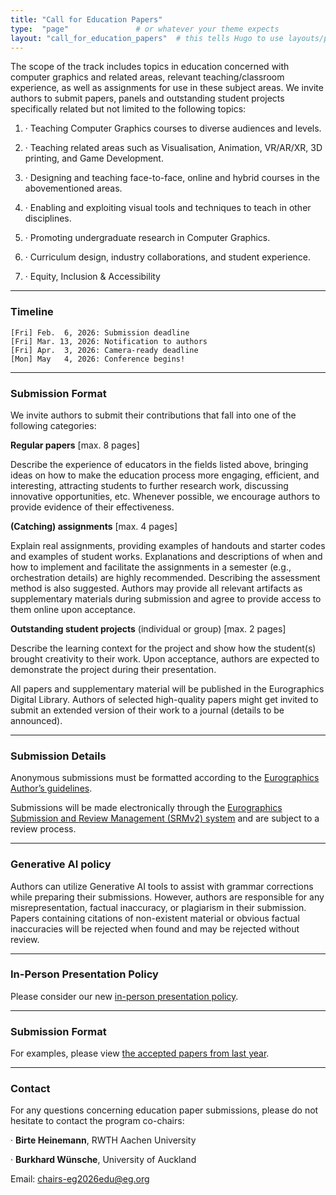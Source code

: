 ```yaml
---
title: "Call for Education Papers"
type:  "page"               # or whatever your theme expects
layout: "call_for_education_papers"  # this tells Hugo to use layouts/page/call_for_full_papers.html
---
```


The scope of the track includes topics in education concerned with computer graphics and related areas, relevant teaching/classroom experience, as well as assignments for use in these subject areas. We invite authors to submit papers, panels and outstanding student projects specifically related but not limited to the following topics:

1. · Teaching Computer Graphics courses to diverse audiences and levels.

2. · Teaching related areas such as Visualisation, Animation, VR/AR/XR, 3D printing, and Game Development.

3. · Designing and teaching face-to-face, online and hybrid courses in the abovementioned areas.

4. · Enabling and exploiting visual tools and techniques to teach in other disciplines.

5. · Promoting undergraduate research in Computer Graphics.

6. · Curriculum design, industry collaborations, and student experience.

7. · Equity, Inclusion & Accessibility
   
---

### Timeline

``` 
[Fri] Feb.  6, 2026: Submission deadline
[Fri] Mar. 13, 2026: Notification to authors
[Fri] Apr.  3, 2026: Camera-ready deadline
[Mon] May   4, 2026: Conference begins!
```

---

### Submission Format

We invite authors to submit their contributions that fall into one of the following categories:

**Regular papers** [max. 8 pages]

Describe the experience of educators in the fields listed above, bringing ideas on how to make the education process more engaging, efficient, and interesting, attracting students to further research work, discussing innovative opportunities, etc. Whenever possible, we encourage authors to provide evidence of their effectiveness.

**(Catching) assignments** [max. 4 pages]

Explain real assignments, providing examples of handouts and starter codes and examples of student works. Explanations and descriptions of when and how to implement and facilitate the assignments in a semester (e.g., orchestration details) are highly recommended. Describing the assessment method is also suggested. Authors may provide all relevant artifacts as supplementary materials during submission and agree to provide access to them online upon acceptance.

**Outstanding student projects** (individual or group) [max. 2 pages]

Describe the learning context for the project and show how the student(s) brought creativity to their work. Upon acceptance, authors are expected to demonstrate the project during their presentation.

All papers and supplementary material will be published in the Eurographics Digital Library. Authors of selected high-quality papers might get invited to submit an extended version of their work to a journal (details to be announced).


---

### Submission Details

Anonymous submissions must be formatted according to the [Eurographics Author’s guidelines](https://www.eg.org/wp/eurographics-publications/guidelines/).

Submissions will be made electronically through the [Eurographics Submission and Review Management (SRMv2) system](https://srmv2.eg.org/COMFy/Conference/EG_2026EDU) and are subject to a review process.


---

### Generative AI policy

Authors can utilize Generative AI tools to assist with grammar corrections while preparing their submissions. However, authors are responsible for any misrepresentation, factual inaccuracy, or plagiarism in their submission. Papers containing citations of non-existent material or obvious factual inaccuracies will be rejected when found and may be rejected without review.

---

### In-Person Presentation Policy

Please consider our new [in-person presentation policy](https://eg2026.github.io/presentation_policy/#presentation_policy).

---

### Submission Format

For examples, please view [the accepted papers from last year](https://diglib.eg.org/collections/45c645ae-0913-4d98-842b-8d0cd7eceb62).

---

### Contact

For any questions concerning education paper submissions, please do not hesitate to contact the program co-chairs:

· **Birte Heinemann**, RWTH Aachen University

· **Burkhard Wünsche**, University of Auckland

Email: chairs-eg2026edu@eg.org

